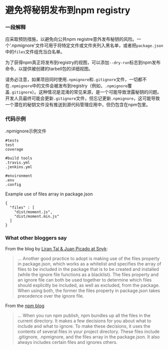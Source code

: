 # 避免将秘钥发布到npm registry

### 一段解释
应采取预防措施，以避免向公共npm registre意外发布秘钥的风险。一个'.npmignore'文件可用于将特定文件或文件夹列入黑名单，或者把`package.json`中的`files`文件组充当白名单。

为了获得npm真正将发布到registry的视图，可以添加`--dry-run`标志到npm发布命令，以提供被创建的tarbell包的详细视图。

请务必注意，如果项目同时使用`.npmignore`和`.gitignore`文件，一切都不在`.npmignore`中的文件会被发布到registry（例如，`.npmignore`覆盖`.gitignore`）。这种情况是混淆的常见来源，是一个可能导致泄露秘钥的问题。开发人员最终可能会更新`.gitignore`文件，但忘记更新`.npmignore`，这可能导致一个潜在的秘钥文件没有推送到源代码管理应用中，但仍包含在npm包里。

### 代码示例
.npmignore示例文件
```
#tests
test
coverage

#build tools
.travis.yml
.jenkins.yml

#environment
.env
.config

```

Example use of files array in package.json

```
{ 
  "files" : [
    "dist/moment.js",
    "dist/moment.min.js"
  ]
}
```

### What other bloggers say

From the blog by [Liran Tal & Juan Picado at Snyk](https://snyk.io/blog/ten-npm-security-best-practices/):
> ... Another good practice to adopt is making use of the files property in package.json, which works as a whitelist and specifies the array of files to be included in the package that is to be created and installed (while the ignore file functions as a blacklist). The files property and an ignore file can both be used together to determine which files should explicitly be included, as well as excluded, from the package. When using both, the former the files property in package.json takes precedence over the ignore file.

From the [npm blog](https://blog.npmjs.org/post/165769683050/publishing-what-you-mean-to-publish)
> ... When you run npm publish, npm bundles up all the files in the current directory. It makes a few decisions for you about what to include and what to ignore. To make these decisions, it uses the contents of several files in your project directory. These files include .gitignore, .npmignore, and the files array in the package.json. It also always includes certain files and ignores others.